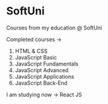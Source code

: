 # SoftUni
Courses from my education @ SoftUni

Completed courses ->
  1. HTML & CSS
  2. JavaScript Basic
  3. JavaScript Fundamentals
  4. JavaScript Advanced
  5. JavaScript Applications
  6. JavaScript Back-End
  
I am studying now ->  React JS

